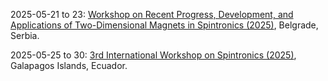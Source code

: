 2025-05-21 to 23: [Workshop on Recent Progress, Development, and Applications of Two-Dimensional Magnets in Spintronics (2025)](https://indico.science.upjs.sk/event/212/ "This workshop explores two-dimensional magnets in spintronics, focusing on magnetic van der Waals materials and spin transport. Topics include spin-orbit coupling, magnetic tunneling junctions, and applications in memory devices, emphasizing experimental and theoretical progress in spintronic technologies."), Belgrade, Serbia.

2025-05-25 to 30: [3rd International Workshop on Spintronics (2025)](https://usfq.edu.ec/en/events/international-workshop-spintronics "This workshop explores spintronics, focusing on spin transport, magnetic nanostructures, and spin-based devices. Topics include spin-orbitronics, magnonics, and applications in quantum computing and data storage, emphasizing experimental and theoretical developments in spintronic technologies."), Galapagos Islands, Ecuador.

